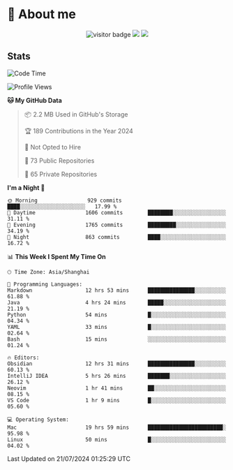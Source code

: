<!-- ![](https://youpai.roccoshi.top/img/20200804214216.png) -->

# 🧐 About me
 
<p align="center">
<img src="https://visitor-badge.laobi.icu/badge?page_id=Lincest.Lincest&title=hits" alt="visitor badge"/>
<a href="mailto:imroccoshi@gmail.com"><img src="https://img.shields.io/badge/gmail-imroccoshi%40gmail.com-red"></a>
<a href="https://blog.roccoshi.top"><img src="https://img.shields.io/badge/blog-roccoshi-green"></a>
</p>

## Stats

<!--START_SECTION:waka-->
![Code Time](http://img.shields.io/badge/Code%20Time-1%2C414%20hrs%2054%20mins-blue)

![Profile Views](http://img.shields.io/badge/Profile%20Views-1-blue)

**🐱 My GitHub Data** 

> 📦 2.2 MB Used in GitHub's Storage 
 > 
> 🏆 189 Contributions in the Year 2024
 > 
> 🚫 Not Opted to Hire
 > 
> 📜 73 Public Repositories 
 > 
> 🔑 65 Private Repositories 
 > 
**I'm a Night 🦉** 

```text
🌞 Morning                929 commits         ████░░░░░░░░░░░░░░░░░░░░░   17.99 % 
🌆 Daytime                1606 commits        ████████░░░░░░░░░░░░░░░░░   31.11 % 
🌃 Evening                1765 commits        █████████░░░░░░░░░░░░░░░░   34.19 % 
🌙 Night                  863 commits         ████░░░░░░░░░░░░░░░░░░░░░   16.72 % 
```


📊 **This Week I Spent My Time On** 

```text
🕑︎ Time Zone: Asia/Shanghai

💬 Programming Languages: 
Markdown                 12 hrs 53 mins      ███████████████░░░░░░░░░░   61.88 % 
Java                     4 hrs 24 mins       █████░░░░░░░░░░░░░░░░░░░░   21.19 % 
Python                   54 mins             █░░░░░░░░░░░░░░░░░░░░░░░░   04.34 % 
YAML                     33 mins             █░░░░░░░░░░░░░░░░░░░░░░░░   02.64 % 
Bash                     15 mins             ░░░░░░░░░░░░░░░░░░░░░░░░░   01.24 % 

🔥 Editors: 
Obsidian                 12 hrs 31 mins      ███████████████░░░░░░░░░░   60.13 % 
IntelliJ IDEA            5 hrs 26 mins       ███████░░░░░░░░░░░░░░░░░░   26.12 % 
Neovim                   1 hr 41 mins        ██░░░░░░░░░░░░░░░░░░░░░░░   08.15 % 
VS Code                  1 hr 9 mins         █░░░░░░░░░░░░░░░░░░░░░░░░   05.60 % 

💻 Operating System: 
Mac                      19 hrs 59 mins      ████████████████████████░   95.98 % 
Linux                    50 mins             █░░░░░░░░░░░░░░░░░░░░░░░░   04.02 % 
```


 Last Updated on 21/07/2024 01:25:29 UTC
<!--END_SECTION:waka-->



